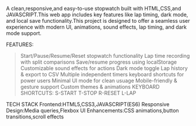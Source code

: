 A clean,responsive,and easy-to-use stopwatch built with HTML,CSS,and JAVASCRIPT.This web app includes key features like lap timing, dark mode, and local save functionality.This project is designed to offer a seamless user experience with modern UI, animations, sound effects, lap timing, and dark mode support.

FEATURES:
> Start/Pause/Resume/Reset stopwatch functionality
> Lap time recording with split comparisons
> Save/resume progress using localStorage
> Customizable sound effects for actions
> Dark mode toggle
> Lap history & export to CSV
> Multiple independent timers
> keyboard shortcuts for power users
> Minimal UI mode for clean usuage
> Mobile-friendly & gesture support
> Custom themes & animations
> KEYBOARD SHORTCUTS:
> S-START
> T-STOP
> R-RESET
> L-LAP

TECH STACK
Frontend:HTML5,CSS3,JAVASCRIPT(ES6)
Responsive Design:Media queries,Flexbox
UI Enhancements:CSS animations,button transitions,scroll effects
